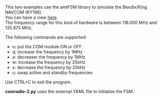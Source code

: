  This two examples use the amtFSM library to simulate the Bendix/King NAVCOM (KY196).  
You can have a view [here](http://avionicsmasters.com/avionics/comms/bendix-king-ky-196.html).  
The frequency range for this kind of hardware is between 118.000 MHz and 135.975 MHz.

The following commands are supported:
- o: put the COM module ON or OFF
- q: increase the frequency by 1MHz
- a: decreaser the frequency by 1MHz
- w: increase the frequency by 25kHz
- s: decrease the frequency by 25kHz
- u: swap active and standby frequencies

Use CTRL+C to exit the program.

**comradio-2.py** uses the external YAML file to initialize the FSM.